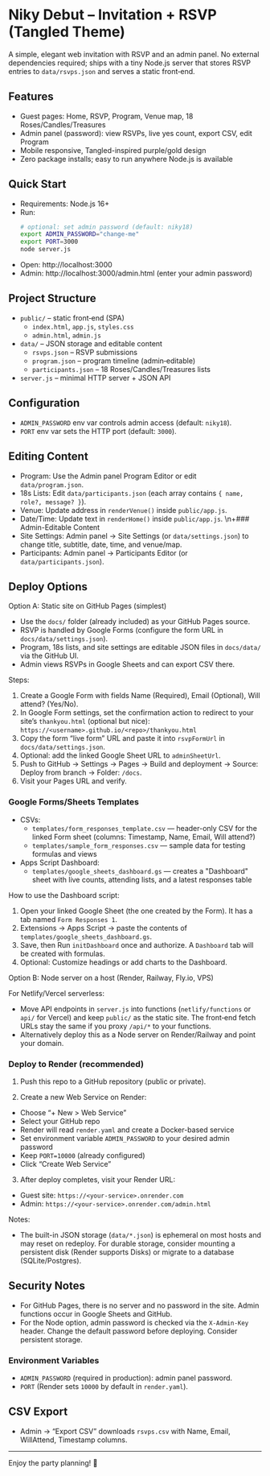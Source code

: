 # Niky Debut – Invitation + RSVP (Tangled Theme)

A simple, elegant web invitation with RSVP and an admin panel. No external dependencies required; ships with a tiny Node.js server that stores RSVP entries to `data/rsvps.json` and serves a static front‑end.

## Features

- Guest pages: Home, RSVP, Program, Venue map, 18 Roses/Candles/Treasures
- Admin panel (password): view RSVPs, live yes count, export CSV, edit Program
- Mobile responsive, Tangled-inspired purple/gold design
- Zero package installs; easy to run anywhere Node.js is available

## Quick Start

- Requirements: Node.js 16+
- Run:
  ```bash
  # optional: set admin password (default: niky18)
  export ADMIN_PASSWORD="change-me"
  export PORT=3000
  node server.js
  ```
- Open: http://localhost:3000
- Admin: http://localhost:3000/admin.html (enter your admin password)

## Project Structure

- `public/` – static front‑end (SPA)
  - `index.html`, `app.js`, `styles.css`
  - `admin.html`, `admin.js`
- `data/` – JSON storage and editable content
  - `rsvps.json` – RSVP submissions
  - `program.json` – program timeline (admin‑editable)
  - `participants.json` – 18 Roses/Candles/Treasures lists
- `server.js` – minimal HTTP server + JSON API

## Configuration

- `ADMIN_PASSWORD` env var controls admin access (default: `niky18`).
- `PORT` env var sets the HTTP port (default: `3000`).

## Editing Content

- Program: Use the Admin panel Program Editor or edit `data/program.json`.
- 18s Lists: Edit `data/participants.json` (each array contains `{ name, role?, message? }`).
- Venue: Update address in `renderVenue()` inside `public/app.js`.
- Date/Time: Update text in `renderHome()` inside `public/app.js`.
\n+### Admin-Editable Content
- Site Settings: Admin panel → Site Settings (or `data/settings.json`) to change title, subtitle, date, time, and venue/map.
- Participants: Admin panel → Participants Editor (or `data/participants.json`).

## Deploy Options

Option A: Static site on GitHub Pages (simplest)

- Use the `docs/` folder (already included) as your GitHub Pages source.
- RSVP is handled by Google Forms (configure the form URL in `docs/data/settings.json`).
- Program, 18s lists, and site settings are editable JSON files in `docs/data/` via the GitHub UI.
- Admin views RSVPs in Google Sheets and can export CSV there.

Steps:
1. Create a Google Form with fields Name (Required), Email (Optional), Will attend? (Yes/No).
2. In Google Form settings, set the confirmation action to redirect to your site’s `thankyou.html` (optional but nice): `https://<username>.github.io/<repo>/thankyou.html`
3. Copy the form “live form” URL and paste it into `rsvpFormUrl` in `docs/data/settings.json`.
4. Optional: add the linked Google Sheet URL to `adminSheetUrl`.
5. Push to GitHub → Settings → Pages → Build and deployment → Source: Deploy from branch → Folder: `/docs`.
6. Visit your Pages URL and verify.

### Google Forms/Sheets Templates

- CSVs:
  - `templates/form_responses_template.csv` — header-only CSV for the linked Form sheet (columns: Timestamp, Name, Email, Will attend?)
  - `templates/sample_form_responses.csv` — sample data for testing formulas and views
- Apps Script Dashboard:
  - `templates/google_sheets_dashboard.gs` — creates a "Dashboard" sheet with live counts, attending lists, and a latest responses table

How to use the Dashboard script:
1) Open your linked Google Sheet (the one created by the Form). It has a tab named `Form Responses 1`.
2) Extensions → Apps Script → paste the contents of `templates/google_sheets_dashboard.gs`.
3) Save, then Run `initDashboard` once and authorize. A `Dashboard` tab will be created with formulas.
4) Optional: Customize headings or add charts to the Dashboard.

Option B: Node server on a host (Render, Railway, Fly.io, VPS)

For Netlify/Vercel serverless:
- Move API endpoints in `server.js` into functions (`netlify/functions` or `api/` for Vercel) and keep `public/` as the static site. The front‑end fetch URLs stay the same if you proxy `/api/*` to your functions.
- Alternatively deploy this as a Node server on Render/Railway and point your domain.

### Deploy to Render (recommended)

1) Push this repo to a GitHub repository (public or private).

2) Create a new Web Service on Render:
- Choose “+ New > Web Service”
- Select your GitHub repo
- Render will read `render.yaml` and create a Docker-based service
- Set environment variable `ADMIN_PASSWORD` to your desired admin password
- Keep `PORT=10000` (already configured)
- Click “Create Web Service”

3) After deploy completes, visit your Render URL:
- Guest site: `https://<your-service>.onrender.com`
- Admin: `https://<your-service>.onrender.com/admin.html`

Notes:
- The built-in JSON storage (`data/*.json`) is ephemeral on most hosts and may reset on redeploy. For durable storage, consider mounting a persistent disk (Render supports Disks) or migrate to a database (SQLite/Postgres).

## Security Notes

- For GitHub Pages, there is no server and no password in the site. Admin functions occur in Google Sheets and GitHub.
- For the Node option, admin password is checked via the `X-Admin-Key` header. Change the default password before deploying. Consider persistent storage.

### Environment Variables
- `ADMIN_PASSWORD` (required in production): admin panel password.
- `PORT` (Render sets `10000` by default in `render.yaml`).

## CSV Export

- Admin → “Export CSV” downloads `rsvps.csv` with Name, Email, WillAttend, Timestamp columns.

---
Enjoy the party planning! 🎉
